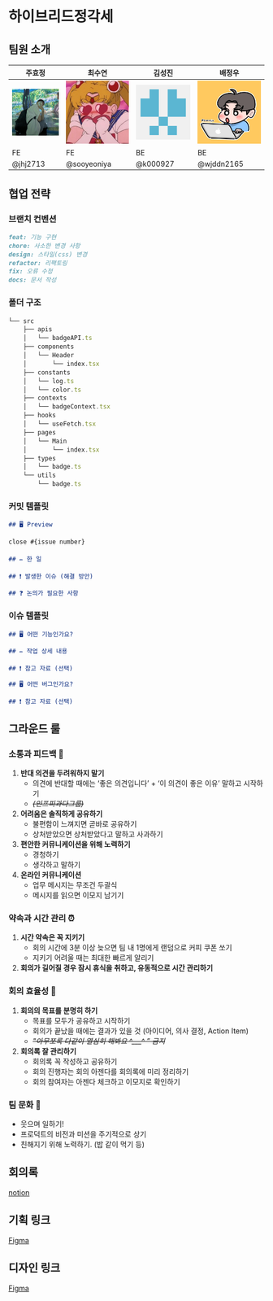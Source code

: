 # 하이브리드정각세

## 팀원 소개

| 주효정                      | 최수연                      | 김성진                      | 배정우                      |
| --------------------------- | --------------------------- | --------------------------- | --------------------------- |
| ![alt text](images/jhj.png) | ![alt text](images/csy.png) | ![alt text](images/ksj.png) | ![alt text](images/bjw.png) |
| FE                          | FE                          | BE                          | BE                          |
| @jhj2713                    | @sooyeoniya                 | @k000927                    | @wjddn2165                  |

## 협업 전략

### 브랜치 컨벤션

```md
feat: 기능 구현
chore: 사소한 변경 사항
design: 스타일(css) 변경
refactor: 리팩토링
fix: 오류 수정
docs: 문서 작성
```

### 폴더 구조

```jsx
└── src
    ├── apis
    │   └── badgeAPI.ts
    ├── components
    │   └── Header
    │       └── index.tsx
    ├── constants
    │   └── log.ts
    │   └── color.ts
    ├── contexts
    │   └── badgeContext.tsx
    ├── hooks
    │   └── useFetch.tsx
    ├── pages
    │   └── Main
    │       └── index.tsx
    ├── types
    │   └── badge.ts
    └── utils
        └── badge.ts
```

### 커밋 템플릿

```md
## 🖥️ Preview

close #{issue number}

## ✏️ 한 일

## ❗️ 발생한 이슈 (해결 방안)

## ❓ 논의가 필요한 사항
```

### 이슈 템플릿

```md
## 🖥️ 어떤 기능인가요?

## ✏️ 작업 상세 내용

## ❗️ 참고 자료 (선택)
```

```md
## 🖥️ 어떤 버그인가요?

## ❗️ 참고 자료 (선택)
```

## 그라운드 룰

### 소통과 피드백 💬

1. **반대 의견을 두려워하지 말기**
   - 의견에 반대할 때에는 ‘좋은 의견입니다’ + ‘이 의견이 좋은 이유’ 말하고 시작하기
   - _~~(인프피과다그룹)~~_
2. **어려움은 솔직하게 공유하기**
   - 불편함이 느껴지면 곧바로 공유하기
   - 상처받았으면 상처받았다고 말하고 사과하기
3. **편안한 커뮤니케이션을 위해 노력하기**
   - 경청하기
   - 생각하고 말하기
4. **온라인 커뮤니케이션**
   - 업무 메시지는 무조건 두괄식
   - 메시지를 읽으면 이모지 남기기

### 약속과 시간 관리 ⏰

1. **시간 약속은 꼭 지키기**
   - 회의 시간에 3분 이상 늦으면 팀 내 1명에게 랜덤으로 커피 쿠폰 쏘기
   - 지키기 어려울 때는 최대한 빠르게 알리기
2. **회의가 길어질 경우 잠시 휴식을 취하고, 유동적으로 시간 관리하기**

### 회의 효율성 📄

1. **회의의 목표를 분명히 하기**
   - 목표를 모두가 공유하고 시작하기
   - 회의가 끝났을 때에는 결과가 있을 것 (아이디어, 의사 결정, Action Item)
   - _~~"아무쪼록 다같이 열심히 해봐요 ^\_\_\_^ ” 금지~~_
2. **회의록 잘 관리하기**
   - 회의록 꼭 작성하고 공유하기
   - 회의 진행자는 회의 아젠다를 회의록에 미리 정리하기
   - 회의 참여자는 아젠다 체크하고 이모지로 확인하기

### 팀 문화 🥰

- 웃으며 일하기!
- 프로덕트의 비전과 미션을 주기적으로 상기
- 친해지기 위해 노력하기. (밥 같이 먹기 등)

## 회의록

[notion](https://www.notion.so/bside/0bdf55edcf9f417b8536803cac02339d)

## 기획 링크

[Figma](https://www.figma.com/design/RjcSZf0akqXegZpLM400IJ/Handoff_%ED%95%98%EC%9D%B4%EB%B8%8C%EB%A6%AC%EB%93%9C%EC%A0%95%EA%B0%81%EC%84%B8?node-id=0-1&t=k82334z7qujXpsBD-1)

## 디자인 링크

[Figma](https://www.figma.com/design/rt4g2VwFF4icjxvj7ZFG0W/Design?node-id=39-21&t=zY12rmKl2QrujAhA-1)
